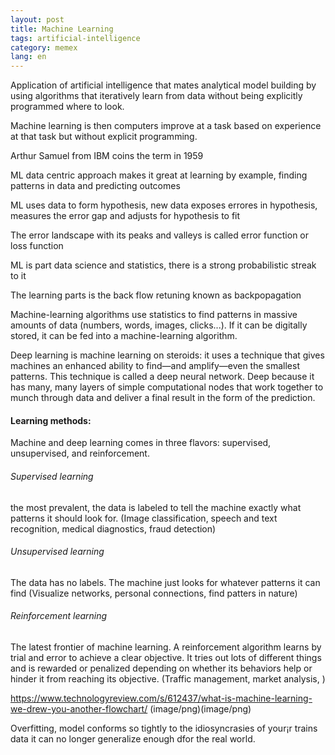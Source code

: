 ```yaml
---
layout: post
title: Machine Learning
tags: artificial-intelligence
category: memex
lang: en
---
```


Application of artificial intelligence that mates analytical model building by using algorithms that iteratively learn from data without being explicitly programmed where to look.

Machine learning is then computers improve at a task based on experience at that task but without explicit programming.

Arthur Samuel from IBM coins the term in 1959

ML data centric approach makes it great at learning by example, finding patterns in data and predicting outcomes

ML uses data to form hypothesis, new data exposes errores in hypothesis, measures the error gap and adjusts for hypothesis to fit

The error landscape with its peaks and valleys is called error function or loss function

ML is part data science and statistics, there is a strong probabilistic streak to it

The learning parts is the back flow retuning known as backpopagation

Machine-learning algorithms use statistics to find patterns in massive amounts of data (numbers, words, images, clicks...). If it can be digitally stored, it can be fed into a machine-learning algorithm.

Deep learning is machine learning on steroids: it uses a technique that gives machines an enhanced ability to find—and amplify—even the smallest patterns. This technique is called a deep neural network. Deep because it has many, many layers of simple computational nodes that work together to munch through data and deliver a final result in the form of the prediction.

#### Learning methods:
Machine and deep learning comes in three flavors: supervised, unsupervised, and reinforcement.

###### Supervised learning

the most prevalent, the data is labeled to tell the machine exactly what patterns it should look for. (Image classification, speech and text recognition, medical diagnostics, fraud detection)


###### Unsupervised learning

The data has no labels. The machine just looks for whatever patterns it can find (Visualize networks, personal connections, find patters in nature)

###### Reinforcement learning

The latest frontier of machine learning. A reinforcement algorithm learns by trial and error to achieve a clear objective. It tries out lots of different things and is rewarded or penalized depending on whether its behaviors help or hinder it from reaching its objective. (Traffic management, market analysis, )

https://www.technologyreview.com/s/612437/what-is-machine-learning-we-drew-you-another-flowchart/
(image/png)(image/png)

Overfitting, model conforms so tightly to the idiosyncrasies of your¡r trains data it can no longer generalize enough dfor the real world.